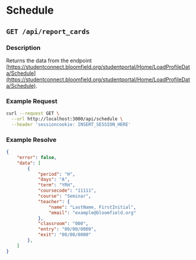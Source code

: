 # Schedule
## ``GET /api/report_cards``

### Description
Returns the data from the endpoint [https://studentconnect.bloomfield.org/studentportal/Home/LoadProfileData/Schedule](https://studentconnect.bloomfield.org/studentportal/Home/LoadProfileData/Schedule).

### Example Request
```bash
curl --request GET \
  --url http://localhost:3000/api/schedule \
  --header 'sessioncookie: INSERT_SESSION_HERE'
```

### Example Resolve
```json
{
	"error": false,
	"data": [
		{
			"period": "H",
			"days": "A",
			"term": "YRH",
			"coursecode": "11111",
			"course": "Seminar",
			"teacher": {
				"name": "LastName, FirstInitial",
				"email": "example@bloomfield.org"
			},
			"classroom": "000",
			"entry": "00/00/0000",
			"exit": "00/00/0000"
		},
	]
}
```